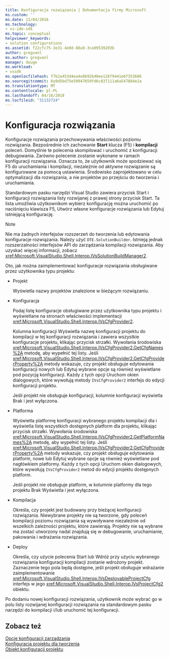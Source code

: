 ```yaml
---
title: Konfiguracja rozwiązania | Dokumentacja firmy Microsoft
ms.custom: ''
ms.date: 11/04/2016
ms.technology:
- vs-ide-sdk
ms.topic: conceptual
helpviewer_keywords:
- solution configurations
ms.assetid: f22cfc75-3e31-4e0d-88a9-3ca99539203b
author: gregvanl
ms.author: gregvanl
manager: douge
ms.workload:
- vssdk
ms.openlocfilehash: f7b2a453d4ea4e8b92b40ee126f9441e6f353606
ms.sourcegitcommit: 6a9d5bd75e50947659fd6c837111a6a547884e2a
ms.translationtype: MT
ms.contentlocale: pl-PL
ms.lasthandoff: 04/16/2018
ms.locfileid: "31132724"
---
```

# <a name="solution-configuration"></a>Konfiguracja rozwiązania
Konfiguracje rozwiązania przechowywania właściwości poziomu rozwiązania. Bezpośrednie ich zachowanie **Start** klucza (F5) i **kompilacji** poleceń. Domyślnie te polecenia skompilować i uruchomić z konfiguracji debugowania. Zarówno polecenie zostanie wykonane w ramach konfiguracji rozwiązania. Oznacza to, że użytkownik może spodziewać się F5 do uruchamiania i kompilacji, niezależnie od aktywne rozwiązanie są konfigurowane za pomocą ustawienia. Środowisko zaprojektowano w celu optymalizacji dla rozwiązania, a nie projektów po przejściu do tworzenia i uruchamiania.  
  
 Standardowym pasku narzędzi Visual Studio zawiera przycisk Start i konfiguracji rozwiązania listy rozwijanej z prawej strony przycisk Start. Ta lista umożliwia użytkownikom wybierz konfigurację można uruchomić po naciśnięciu klawisza F5, Utwórz własne konfiguracje rozwiązania lub Edytuj istniejącą konfigurację.  
  
> [!NOTE]
>  Nie ma żadnych interfejsów rozszerzeń do tworzenia lub edytowania konfiguracje rozwiązania. Należy użyć `DTE.SolutionBuilder`. Istnieją jednak rozszerzalności interfejsów API do zarządzania kompilacji rozwiązania. Aby uzyskać więcej informacji, zobacz <xref:Microsoft.VisualStudio.Shell.Interop.IVsSolutionBuildManager2>.  
  
 Oto, jak można zaimplementować konfiguracje rozwiązania obsługiwane przez użytkownika typu projektu:  
  
-   Projekt  
  
     Wyświetla nazwy projektów znalezione w bieżącym rozwiązaniu.  
  
-   Konfiguracja  
  
     Podaj listę konfiguracje obsługiwane przez użytkownika typu projektu i wyświetlane na stronach właściwości implementacji <xref:Microsoft.VisualStudio.Shell.Interop.IVsCfgProvider2>.  
  
     Kolumna konfiguracji Wyświetla nazwę konfiguracji projektu do kompilacji w tej konfiguracji rozwiązania i zawiera wszystkie konfiguracje projektu, klikając przycisk strzałki. Wywołania środowiska <xref:Microsoft.VisualStudio.Shell.Interop.IVsCfgProvider2.GetCfgNames%2A> metodę, aby wypełnić tej listy. Jeśli <xref:Microsoft.VisualStudio.Shell.Interop.IVsCfgProvider2.GetCfgProviderProperty%2A> metody wskazuje, czy projekt obsługuje edytowania konfiguracji nowych lub Edytuj wybrane opcje są również wyświetlane pod pozycją konfiguracji. Każdy z tych opcji Uruchom okien dialogowych, które wywołują metody `IVsCfgProvider2` interfejs do edycji konfiguracji projektu.  
  
     Jeśli projekt nie obsługuje konfiguracji, kolumnie konfiguracji wyświetla Brak i jest wyłączona.  
  
-   Platforma  
  
     Wyświetla platformę konfiguracji wybranego projektu kompilacji dla i wyświetla listę wszystkich dostępnych platform dla projektu, klikając przycisk strzałki. Wywołania środowiska <xref:Microsoft.VisualStudio.Shell.Interop.IVsCfgProvider2.GetPlatformNames%2A> metodę, aby wypełnić tej listy. Jeśli <xref:Microsoft.VisualStudio.Shell.Interop.IVsCfgProvider2.GetCfgProviderProperty%2A> metody wskazuje, czy projekt obsługuje edytowania platform, nowe lub Edytuj wybrane opcje są również wyświetlane pod nagłówkiem platformy. Każdy z tych opcji Uruchom okien dialogowych, które wywołują `IVsCfgProvider2` metod do edycji projektu dostępnych platform.  
  
     Jeśli projekt nie obsługuje platform, w kolumnie platformy dla tego projektu Brak Wyświetla i jest wyłączona.  
  
-   Kompilacja  
  
     Określa, czy projekt jest budowany przy bieżącej konfiguracji rozwiązania. Niewybrane projekty nie są tworzone, gdy poleceń kompilacji poziomu rozwiązania są wywoływane niezależnie od wszelkich zależności projektu, które zawierają. Projekty nie są wybrane ma zostać utworzony nadal znajdują się w debugowanie, uruchamianie, pakowania i wdrażania rozwiązania.  
  
-   Deploy  
  
     Określa, czy użycie polecenia Start lub Wdróż przy użyciu wybranego rozwiązania konfiguracji kompilacji zostanie wdrożony projekt. Zaznaczenie tego pola będą dostępne, jeśli projekt obsługuje wdrażanie zaimplementowanie <xref:Microsoft.VisualStudio.Shell.Interop.IVsDeployableProjectCfg> interfejs w jego <xref:Microsoft.VisualStudio.Shell.Interop.IVsProjectCfg2> obiektu.  
  
 Po dodaniu nowej konfiguracji rozwiązania, użytkownik może wybrać go w polu listy rozwijanej konfiguracji rozwiązania na standardowym pasku narzędzi do kompilacji i/lub uruchomić tej konfiguracji.  
  
## <a name="see-also"></a>Zobacz też  
 [Opcje konfiguracji zarządzania](../../extensibility/internals/managing-configuration-options.md)   
 [Konfiguracja projektu dla tworzenia](../../extensibility/internals/project-configuration-for-building.md)   
 [Obiekt konfiguracji projektu](../../extensibility/internals/project-configuration-object.md)